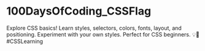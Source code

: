 # 100DaysOfCoding_CSSFlag
Explore CSS basics! Learn styles, selectors, colors, fonts, layout, and positioning. Experiment with your own styles. Perfect for CSS beginners. 💡🎨 #CSSLearning
